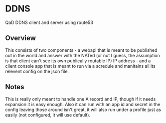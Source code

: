 # DDNS
QaD DDNS client and server using route53

## Overview
This consists of two components - a webapi that is meant to be published out in the world and answer with the NATed (or not I guess, 
the assumption is that client can't see its own publically routable IP) IP address - and a client console app that is meant to run via
a scredule and manitains all its relevent config on the json file.

## Notes
This is really only meant to handle one A record and IP, though if it needs expansion it is easy enough.  Also it can run with an
app id and secret in the config leaving those around isn't great, it will also run under a profile just as easily (not configured,
it will use default).
